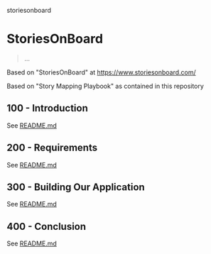 storiesonboard
# StoriesOnBoard

> ...

Based on "StoriesOnBoard" at https://www.storiesonboard.com/

Based on "Story Mapping Playbook" as contained in this repository

## 100 - Introduction

See [README.md](./100/README.md)

## 200 - Requirements

See [README.md](./200/README.md)

## 300 - Building Our Application

See [README.md](./300/README.md)

## 400 - Conclusion

See [README.md](./400/README.md)
